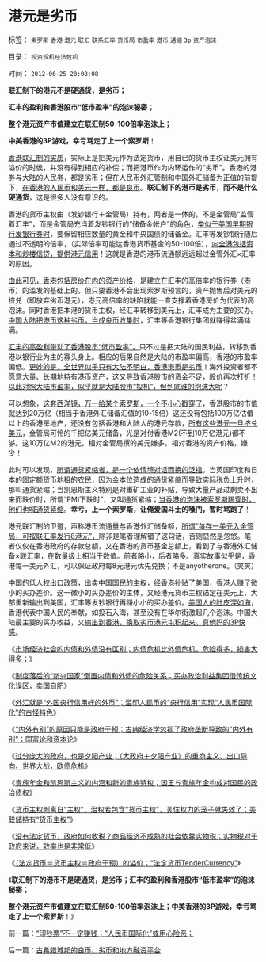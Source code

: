 # 港元是劣币

标签： `索罗斯` `香港` `港元` `联汇` `联系汇率` `货币局` `市盈率` `港币` `通缩` `3p` `资产泡沫` 

目录： `投资投机经济危机`

时间： `2012-06-25 20:08:08`

**联汇制下的港元不是硬通货，是劣币；**

**汇丰的盈利和香港股市“低市盈率”的泡沫秘密；**

**整个港元资产市值建立在联汇制50-100倍率泡沫上；**

**中美香港的3P游戏，幸亏骂走了上一个索罗斯**！

[香港联汇制的实质](../../../2011/1/3/联汇制或将覆灭中港整体经济.md)，实际上是把美元作为法定货币，用自已的货币主权让美元拥有溢价的时侯，并没有得到相应的补偿；而把港币作为内环运作的“劣币”。香港的港券与大陆的人民券，都是劣币；但在人民币外汇管制和中国外汇储备为正值的前提下，[在香港的人民币和美元一样，都是良币](../../../2011/12/7/香港人民币汇率下跌，不反映人民币升值趋势逆转.md)。**联汇制下的港币是劣币，而不是什么硬通货**，这是很多人没有意识的。

香港的货币主权由（发钞银行＋金管局）持有，两者是一体的，不是金管局“监管着汇丰”，而是金管局充当着发钞银行的“储备金帐户”的角色，[类似于美国早期银行发银行券时](../../../2011/5/11/美国早期银行，财税，货币和“假钞”.md)，要保留相应数量的黄金和中央国债的储备金。汇丰等发钞银行随后通过不透明的倍率，（实际倍率可能达香港货币基金的50-100倍），[向全港包括资本和炒楼信贷，提供港元信用](../../../2009/5/7/再说本币汇率升值造成房价下跌压力.md)！这就是香港的港币流通额远远超过金管外汇×汇率的原因。

[由此可见，香港包括房价在内的资产价格](../../../2012/2/23/地方政府迷恋香港模式，中央政策倾慕日本模式.md)，是建立在汇丰的高倍率的银行券（港币）的滥发的基础上的。但只要香港不会出现索罗斯预言的，资产抛售后对美元的挤兑（即放弃劣币港元），港元高倍率的缺陷就能一直支撑着香港房价为代表的高泡沫。同时香港把本港的货币主权，经汇丰转移到美元上，汇丰成为主要的买办。[中国大陆把港币这种劣币，当成良币收集时](../../../2009/1/15/大陆外汇储备在香港投资国企股将至少损失一半.md)，汇丰等香港银行集团就赚得盆满钵满。

[汇丰的高盈利带动了香港股市“低市盈率”，](../../../2012/1/8/凯恩斯主义的蓝筹股业绩必定与经济衰退伴生.md)只不过是把大陆的国民利益，转移到香港以银行业为主的寡头身上。相应的后果自然是大陆的市盈率偏高，香港的市盈率偏低。[更妙的是，全世界似乎只有大陆不明白，香港港币是劣币](../../../2011/12/16/废除向香港倾斜的“谷物法”，大陆居民将大大富裕.md)！海外投资者都不愿意大量、长期地持有港币资产，这又导致香港股市的资金不足，股价再次打折！[以此对照大陆市盈率，似乎就是大陆股市“投机”，但到底谁的泡沫大呢](../../../2007/12/7/泛舟三峡平湖风险远小于小船下大洋.md)？

可以想象，[这套西洋镜，万一给某个索罗斯，一个不小心戳穿了](../../../2009/6/20/“货币战争”无欲者刚，阵惊者乱！.md)，香港股市的市值就达到20万亿（相当于香港外汇储备汇值的10-15倍）这还没有包括100万亿估值以上的香港房地产，还没有包括香港和大陆人的港元存款，[所有这些港元一旦挤兑美元](../../../2008/1/26/大陆陷在香港的资金上策斩仓出局.md)，金管局可怜的千把亿美元储备，光是对付香港M2(不到10万亿港元)都不够。这10万亿M2的港元，相对金管局撰的美元嫌多，相对香港的资产价格，嫌少！

此时可以发现，[所谓通货紧缩者，是一个依情境对话而换的泛指](../../../2009/5/8/主流经济学界的通货紧缩概念是混乱的.md)。当英国印度和日本的固定额货币地租的农民，因为金本位造成的通货紧缩而导致实际税负上升时，那叫通货紧缩；当凯恩斯主义特别是对重矿工业的补贴，导致大量产品过剩卖不出来而跌价时，所谓“PMI下跌时”，又叫通货紧缩；[当香港的泡沫被索罗斯踢穿时，他们也喊通货紧缩](../../../2011/6/5/费雪“经济学”和基督教低利率道德情结.md)。**幸亏，上一个索罗斯，让俺爱国斗士的嗓门，暂时骂跑了**！

港元联汇制的卫道，声称港币流通量与香港外汇储备额，[所谓“每存一美元入金管局，可按联汇率发行8港元”，](../../../2011/12/25/牛顿货币本位定理.md)除非是笔者理解错了这句话，否则显然是忽悠。笔者仅仅在香港政府的存款总额，又在香港的货币基金总额上，看到了与香港外汇储备×联汇率，在数量级上相当于数值。前者略小，后者略多。真实故事似乎是，香港每一美元外汇，可以保证政府每8元港元优先兑换；不是anyotherone。（笑笑）

中国的低人权出口政策，出卖中国国民的主权，经香港补贴了美国，香港人赚了微小的买办差价。这一微小的买办差价的主体，又经港元货币主权锚定在美元上，大部重新输出到美国，汇丰等发钞银行再赚小小的买办差价。[美国人的肚皮深如海](../../../2010/5/3/美国历史上最可笑的对手.md)，香港代表中国人民的奉献，如投石入海，甚至没有在华尔街激起几个泡沫。中国大陆最主要的买办收益，又[输出到香港，换取劣币港元屯积起来。真他妈的3P快感](../../../2009/6/26/中国必须尽快放弃港币！避免大陆沦陷！.md)。

《[市场经济社会的内债和外债没有区别；内债危机比外债危机，危险得多，损害大得多；](../../../2012/6/22/内债危机比外债危机，危险得多，损害大得多.md)》

《[制度落后的“新兴国家”倒置内债和外债的危险关系；买办政治利益集团借传统文化误区，卖国自肥](../../../2012/6/22/制度落后的“新兴国家”倒置内债和外债的危险关系.md)》

《[外汇就是“外国央行信用好的外币”；滥印人民币的“央行信用”实现“人民币国际化”的古怪特色](../../../2012/6/22/所谓“人民币国际化”的买办利益集团.md)》

《[“内外有别”的原因只能是政府干预；古典经济学忽视了政府垄断导致的“内外有别”；国富论和资本论](../../../2012/6/23/《国富论》的真正观点和马克思主义的根本错误.md)》

《[过分庞大的政府，也是夕阳产业；（大政府＋夕阳产业）的重商主义、出口导向、世界大战，欧债危机](../../../2012/6/23/重商主义、出口导向，世界大战和欧债危机.md)》

《[贵族年金和凯恩斯主义的内涵和新的贵族特权；国王与贵族年金构成对国民的政治债权](../../../2012/6/23/国王和贵族年金，凯恩斯主义，“向弱者倾斜”.md)》

《[货币主权剥离自“主权”，治权若包含“货币主权”，关住权力的笼子就失效了；美联储持有“货币主权”](../../../2012/6/24/治权若包含“货币主权”，关住权力的笼子就失效了.md)》

《[没有法定货币，政府如何收税？商品经济不成熟的社会依靠实物税；实物税对于政府来说，效率也是非常低](../../../2012/6/24/“劣币驱逐良币”,没有法定货币如何收税？采购？.md)》

《[（法定货币＝货币主权＝政府干预）的溢价；“法定货币TenderCurrency”](../../../2012/6/24/“印钞票”不一定赚钱；“人民币国际化”或用心险恶；.md)》

《**联汇制下的港币不是硬通货，是劣币；汇丰的盈利和香港股市“低市盈率”的泡沫秘密；**

**整个港元资产市值建立在联汇制50-100倍率泡沫上；中美香港的3P游戏，幸亏骂走了上一个索罗斯**！》



前一篇：[“印钞票”不一定赚钱；“人民币国际化”或用心险恶；](../../../2012/6/24/“印钞票”不一定赚钱；“人民币国际化”或用心险恶；.md)

后一篇：[古希腊城邦的良币、劣币和地方融资平台](../../../2012/6/25/古希腊城邦的良币、劣币和地方融资平台.md)